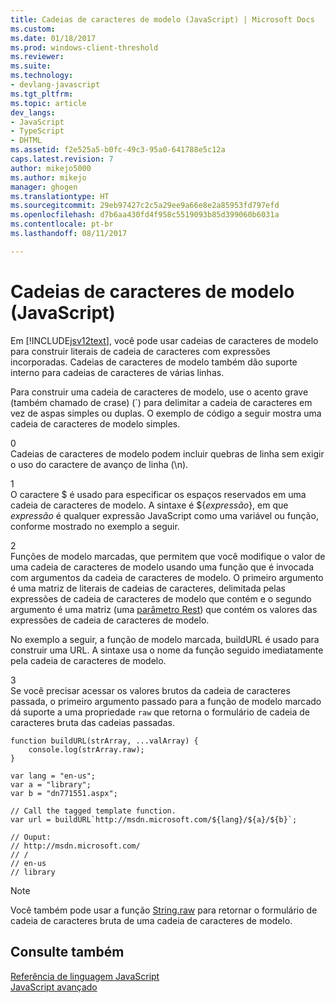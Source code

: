 ```yaml
---
title: Cadeias de caracteres de modelo (JavaScript) | Microsoft Docs
ms.custom: 
ms.date: 01/18/2017
ms.prod: windows-client-threshold
ms.reviewer: 
ms.suite: 
ms.technology:
- devlang-javascript
ms.tgt_pltfrm: 
ms.topic: article
dev_langs:
- JavaScript
- TypeScript
- DHTML
ms.assetid: f2e525a5-b0fc-49c3-95a0-641788e5c12a
caps.latest.revision: 7
author: mikejo5000
ms.author: mikejo
manager: ghogen
ms.translationtype: HT
ms.sourcegitcommit: 29eb97427c2c5a29ee9a66e8e2a85953fd797efd
ms.openlocfilehash: d7b6aa430fd4f958c5519093b85d399060b6031a
ms.contentlocale: pt-br
ms.lasthandoff: 08/11/2017

---
```

# <a name="template-strings-javascript"></a>Cadeias de caracteres de modelo (JavaScript)
Em [!INCLUDE[jsv12text](../../javascript/includes/jsv12text-md.md)], você pode usar cadeias de caracteres de modelo para construir literais de cadeia de caracteres com expressões incorporadas. Cadeias de caracteres de modelo também dão suporte interno para cadeias de caracteres de várias linhas.  
  
 Para construir uma cadeia de caracteres de modelo, use o acento grave (também chamado de crase) (`) para delimitar a cadeia de caracteres em vez de aspas simples ou duplas. O exemplo de código a seguir mostra uma cadeia de caracteres de modelo simples.  
  
<CodeContentPlaceHolder>0</CodeContentPlaceHolder>  
 Cadeias de caracteres de modelo podem incluir quebras de linha sem exigir o uso do caractere de avanço de linha (\n).  
  
<CodeContentPlaceHolder>1</CodeContentPlaceHolder>  
 O caractere $ é usado para especificar os espaços reservados em uma cadeia de caracteres de modelo. A sintaxe é ${*expressão*}, em que *expressão* é qualquer expressão JavaScript como uma variável ou função, conforme mostrado no exemplo a seguir.  
  
<CodeContentPlaceHolder>2</CodeContentPlaceHolder>  
 Funções de modelo marcadas, que permitem que você modifique o valor de uma cadeia de caracteres de modelo usando uma função que é invocada com argumentos da cadeia de caracteres de modelo. O primeiro argumento é uma matriz de literais de cadeias de caracteres, delimitada pelas expressões de cadeia de caracteres de modelo que contém e o segundo argumento é uma matriz (uma [parâmetro Rest](../../javascript/functions-javascript.md)) que contém os valores das expressões de cadeia de caracteres de modelo.  
  
 No exemplo a seguir, a função de modelo marcada, buildURL é usado para construir uma URL. A sintaxe usa o nome da função seguido imediatamente pela cadeia de caracteres de modelo.  
  
<CodeContentPlaceHolder>3</CodeContentPlaceHolder>  
 Se você precisar acessar os valores brutos da cadeia de caracteres passada, o primeiro argumento passado para a função de modelo marcado dá suporte a uma propriedade `raw` que retorna o formulário de cadeia de caracteres bruta das cadeias passadas.  
  
```  
function buildURL(strArray, ...valArray) {  
    console.log(strArray.raw);  
}  
  
var lang = "en-us";  
var a = "library";  
var b = "dn771551.aspx";  
  
// Call the tagged template function.  
var url = buildURL`http://msdn.microsoft.com/${lang}/${a}/${b}`;  
  
// Ouput:  
// http://msdn.microsoft.com/  
// /  
// en-us  
// library  
```  
  
> [!NOTE]
>  Você também pode usar a função [String.raw](../../javascript/reference/string-raw-function-javascript.md) para retornar o formulário de cadeia de caracteres bruta de uma cadeia de caracteres de modelo.  
  
## <a name="see-also"></a>Consulte também  
 [Referência de linguagem JavaScript](../../javascript/javascript-language-reference.md)   
 [JavaScript avançado](../../javascript/advanced/advanced-javascript.md)
